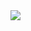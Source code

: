 <img   align="left" src="https://github-readme-stats.vercel.app/api?username=junjiaye&locale=cn&line_height=33&show_icons=true&hide=&theme=&rank_icon=default"/>

<!--
**junjiaye/junjiaye** is a ✨ _special_ ✨ repository because its `README.md` (this file) appears on your GitHub profile.

Here are some ideas to get you started:

- 🔭 I’m currently working on ...
- 🌱 I’m currently learning ...
- 👯 I’m looking to collaborate on ...
- 🤔 I’m looking for help with ...
- 💬 Ask me about ...
- 📫 How to reach me: ...
- 😄 Pronouns: ...
- ⚡ Fun fact: ...
-->
